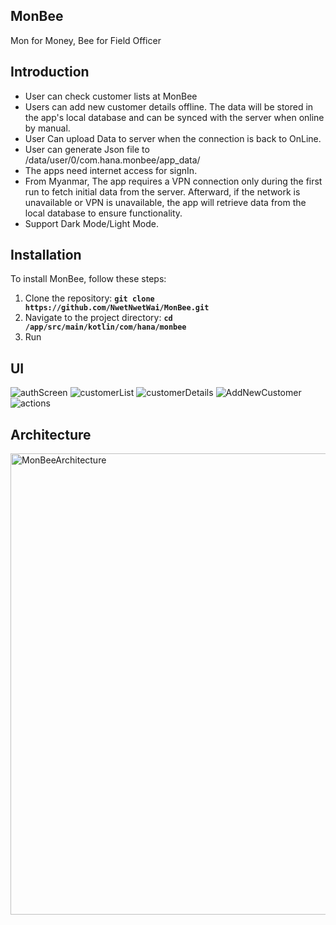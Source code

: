 
## **MonBee**

Mon for Money,
Bee for Field Officer

## **Introduction**

 - User can check customer lists at MonBee
 -  Users can add new customer details offline. The data will be stored in the app's local database and can be synced with the server when online by manual.
 - User Can upload Data to server when the connection is back to OnLine. 
 - User can generate Json file to /data/user/0/com.hana.monbee/app_data/
 - The apps need internet access for signIn.
 - From Myanmar, The app requires a VPN connection only during the first run to fetch initial data from the server.
 Afterward, if the network is unavailable or VPN is unavailable, the app will retrieve data from the local database to ensure functionality.
- Support Dark Mode/Light Mode.
  

## **Installation**

To install MonBee, follow these steps:

1. Clone the repository: **`git clone https://github.com/NwetNwetWai/MonBee.git`**
2. Navigate to the project directory: **`cd /app/src/main/kotlin/com/hana/monbee`**
3. Run

## **UI**
![authScreen](https://github.com/user-attachments/assets/811dfebe-1cba-4d87-9c42-e2005ab974bf)
![customerList](https://github.com/user-attachments/assets/7487ed66-766d-42e2-ab9b-86265044ce6e)
![customerDetails](https://github.com/user-attachments/assets/39095d6d-fa54-460d-88c8-21a7f9fa7425)
![AddNewCustomer](https://github.com/user-attachments/assets/a6f6f8c5-fba5-450a-9fe9-8cea900e5cd8)
![actions](https://github.com/user-attachments/assets/f06b70c3-49ff-4eb0-9cda-742ce9b121df)

## **Architecture**

<img width="738" alt="MonBeeArchitecture" src="https://github.com/user-attachments/assets/5c82a93c-3f21-4950-90c1-b32157fbe802">

